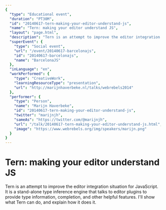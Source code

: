 ```yaml
---
{
  "type": "Educational event",
  "duration": "PT30M",
  "id": "20140617-tern-making-your-editor-understand-js",
  "name": "Tern: making your editor understand JS",
  "layout": "page.html",
  "description": "Tern is an attempt to improve the editor integration situation for JavaScript. It is a stand-alone type inference engine that talks to editor plugins to provide type information, completion, and other helpful features. I'll show what Tern can do, and explain how it does it.",
  "superEvent": {
    "type": "Social event",
    "url": "/event/20140617-barcelonajs",
    "id": "20140617-barcelonajs",
    "name": "BarcelonaJS"
  },
  "inLanguage": "en",
  "workPerformed": {
    "type": "CreativeWork",
    "learningResourceType": "presentation",
    "url": "http://marijnhaverbeke.nl/talks/webrebels2014"
  },
  "performer": {
    "type": "Person",
    "name": "Marijn Haverbeke",
    "id": "20140617-tern-making-your-editor-understand-js",
    "twitter": "marijnjh",
    "sameAs": "https://twitter.com/@marijnjh",
    "url": "/talk/20140617-tern-making-your-editor-understand-js.html",
    "image": "https://www.webrebels.org/img/speakers/marijn.png"
  }
}
---
```

# Tern: making your editor understand JS

Tern is an attempt to improve the editor integration situation for JavaScript. It is a stand-alone type inference engine that talks to editor plugins to provide type information, completion, and other helpful features. I'll show what Tern can do, and explain how it does it.